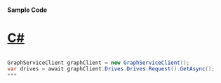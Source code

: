 #### Sample Code
# [C#](#tab/c-sharp)

```C#

GraphServiceClient graphClient = new GraphServiceClient();
var drives = await graphClient.Drives.Drives.Request().GetAsync();
*** 

```